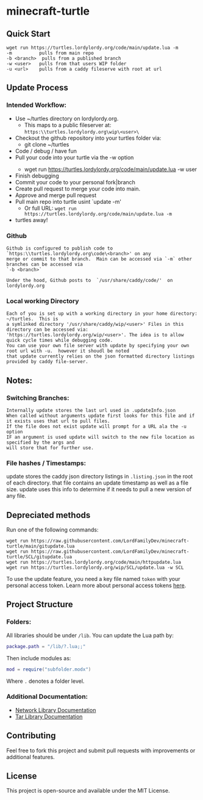 # minecraft-turtle

## Quick Start
```
wget run https://turtles.lordylordy.org/code/main/update.lua -m
-m          pulls from main repo
-b <branch>  pulls from a published branch
-w <user>   pulls from that users WIP folder
-u <url>    pulls from a caddy fileserve with root at url
```

## Update Process
### Intended Workflow:
- Use ~/turtles directory on lordylordy.org. 
    - This maps to a public fileserver at: `https:\\turtles.lordylordy.org\wip\<user>\`
- Checkout the github repository into your turtles folder via:
    - git clone <git url> ~/turtles
- Code / debug / have fun
- Pull your code into your turtle via the -w <user> option
    - wget run https://turtles.lordylordy.org/code/main/update.lua -w user
- Finish debugging
- Commit your code to your personal fork|branch
- Create pull request to merge your code into main.
- Approve and merge pull request
- Pull main repo into turtle usint `update -m'
    - Or full URL: `wget run https://turtles.lordylordy.org/code/main/update.lua -m`
- turtles away!

### Github
    Github is configured to publish code to `https:\\turtles.lordylordy.org\code\<branch>' on any
    merge or commit to that branch.  Main can be accessed via `-m` other branches can be accessed via
    `-b <branch>`

    Under the hood, Github posts to  `/usr/share/caddy/code/'  on lordylordy.org

### Local working Directory
    Each of you is set up with a working directory in your home directory: ~/turtles.  This is
    a symlinked directory '/usr/share/caddy/wip/<user>' Files in this directory can be accessed via:
    'https://turtles.lordylordy.org/wip/<user>'. The idea is to allow quick cycle times while debugging code.
    You can use your own file server with update by specifying your own root url with -u.  however it shoudl be noted
    that update currently relies on the json formatted directory listings provided by caddy file-server.

## Notes:
### Switching Branches:
    Internally update stores the last url used in .updateInfo.json
    When called without arguments update first looks for this file and if it exists uses that url to pull files.
    If the file does not exist update will prompt for a URL ala the -u option
    IF an argument is used update will switch to the new file location as specified by the args and 
    will store that for further use.

### File hashes / Timestamps:
   update stores the caddy json directory listings in `.listing.json` in the root of each directory.
   that file contains an update timestamp as well as a file size.  update uses this info to determine
   if it needs to pull a new version of any file.


## Depreciated methods
Run one of the following commands:
```
wget run https://raw.githubusercontent.com/LordFamilyDev/minecraft-turtle/main/gitupdate.lua
wget run https://raw.githubusercontent.com/LordFamilyDev/minecraft-turtle/SCL/gitupdate.lua
wget run https://turtles.lordylordy.org/code/main/httpupdate.lua
wget run https://turtles.lordylordy.org/wip/SCL/update.lua -w SCL
```

To use the update feature, you need a key file named `token` with your personal access token. Learn more about personal access tokens [here](https://docs.github.com/en/authentication/keeping-your-account-and-data-secure/managing-your-personal-access-tokens).

## Project Structure

### Folders:
All libraries should be under `/lib`. You can update the Lua path by:
```lua
package.path = "/lib/?.lua;;"
```

Then include modules as:
```lua
mod = require("subfolder.modx")
```
Where `.` denotes a folder level.

### Additional Documentation:
- [Network Library Documentation](lib/net/README.md)
- [Tar Library Documentation](lib/tar/README.md)

## Contributing
Feel free to fork this project and submit pull requests with improvements or additional features.

## License
This project is open-source and available under the MIT License.